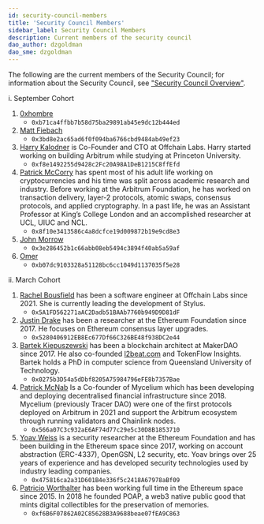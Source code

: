 ```yaml
---
id: security-council-members
title: 'Security Council Members'
sidebar_label: Security Council Members
description: Current members of the security council
dao_author: dzgoldman
dao_sme: dzgoldman
---
```


The following are the current members of the Security Council; for information about the Security Council, see ["Security Council Overview"](./concepts/security-council).

i. September Cohort

1.  [0xhombre](https://twitter.com/0xhombre)
    - `0xb71ca4ffbb7b58d75ba29891ab45e9dc12b444ed`
2.  [Matt Fiebach](https://twitter.com/MattFiebach)
    - `0x3bd8e2ac65ad6f0f094ba6766cbd9484ab49ef23`
3.  [Harry Kalodner](https://www.linkedin.com/in/hkalodner/) is Co-Founder and CTO at Offchain Labs. Harry started working on building Arbitrum while studying at Princeton University.
    - `0xf8e1492255d9428c2Fc20A98A1DeB1215C8ffEfd`
4.  [Patrick McCorry](https://twitter.com/stonecoldpat0) has spent most of his adult life working on cryptocurrencies and his time was split across academic research and industry. Before working at the Arbitrum Foundation, he has worked on transaction delivery, layer-2 protocols, atomic swaps, consensus protocols, and applied cryptography. In a past life, he was an Assistant Professor at King’s College London and an accomplished researcher at UCL, UIUC and NCL.
    - `0x8f10e3413586c4a8dcfce19d009872b19e9cd8e3`
5.  [John Morrow](https://twitter.com/jmo_mx)
    - `0x3e286452b1c66abb08eb5494c3894f40ab5a59af`
6.  [Omer](https://twitter.com/omeragoldberg)
    - `0xb07dc9103328a51128bc6cc1049d1137035f5e28`

ii. March Cohort

1.  [Rachel Bousfield](https://github.com/rachel-bousfield) has been a software engineer at Offchain Labs since 2021. She is currently leading the development of Stylus.
    - `0x5A1FD562271aAC2Dadb51BAAb7760b949D9D81dF`
2.  [Justin Drake](https://www.linkedin.com/in/drakefjustin) has been a researcher at the Ethereum Foundation since 2017. He focuses on Ethereum consensus layer upgrades.
    - `0x5280406912EB8Ec677Df66C326BE48f938DC2e44`
3.  [Bartek Kiepuszewski](https://twitter.com/bkiepuszewski) has been a blockchain architect at MakerDAO since 2017. He also co-founded [l2beat.com](http://l2beat.com/) and TokenFlow Insights. Bartek holds a PhD in computer science from Queensland University of Technology.
    - `0x0275b3D54a5dDbf8205A75984796eFE8b7357Bae`
4.  [Patrick McNab](https://twitter.com/pat_mcnab) Is a Co-founder of Mycelium which has been developing and deploying decentralised financial infrastructure since 2018. Mycelium (previously Tracer DAO) were one of the first protocols deployed on Arbitrum in 2021 and support the Arbitrum ecosystem through running validators and Chainlink nodes.
    - `0x566a07C3c932aE6AF74d77c29e5c30D8B1853710`
5.  [Yoav Weiss](https://twitter.com/yoavw) is a security researcher at the Ethereum Foundation and has been building in the Ethereum space since 2017, working on account abstraction (ERC-4337), OpenGSN, L2 security, etc. Yoav brings over 25 years of experience and has developed security technologies used by industry leading companies.
    - `0x475816ca2a31D601B4e336f5c2418A67978aBf09`
6.  [Patricio Worthalter](https://www.linkedin.com/in/worthalter/) has been working full time in the Ethereum space since 2015. In 2018 he founded POAP, a web3 native public good that mints digital collectibles for the preservation of memories.
    - `0xf6B6F07862A02C85628B3A9688beae07fEA9C863`
